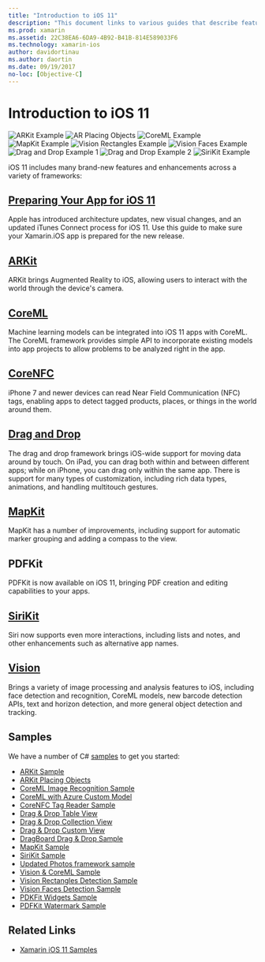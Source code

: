 ```yaml
---
title: "Introduction to iOS 11"
description: "This document links to various guides that describe features of iOS 11, including ARKit, CoreML, MapKit, PDFKit, SiriKit, the Vision framework, and more."
ms.prod: xamarin
ms.assetid: 22C38EA6-6DA9-4B92-B41B-814E589033F6
ms.technology: xamarin-ios
author: davidortinau
ms.author: daortin
ms.date: 09/19/2017
no-loc: [Objective-C]
---
```


# Introduction to iOS 11

![ARKit Example](images/arkit.png) ![AR Placing Objects](images/arkit2.png) ![CoreML Example](images/coreml.png) ![MapKit Example](images/mapkit.png) ![Vision Rectangles Example](images/vision1.png) ![Vision Faces Example](images/vision2.png) ![Drag and Drop Example 1](images/drag-drop.png) ![Drag and Drop Example 2](images/drag-drop2.png) ![SiriKit Example](images/sirikit.png)

iOS 11 includes many brand-new features and enhancements across a variety of frameworks:

## [Preparing Your App for iOS 11](updating-your-app/index.md)

Apple has introduced architecture updates, new visual changes, and an updated iTunes Connect process for iOS 11. Use this guide to make sure your Xamarin.iOS app is prepared for the new release.

## [ARKit](arkit/index.md)

ARKit brings Augmented Reality to iOS, allowing users to interact with the world through the device's camera.

## [CoreML](coreml.md)

Machine learning models can be integrated into iOS 11 apps with CoreML. The CoreML framework provides simple API to incorporate existing models into app projects to allow problems to be analyzed right in the app.

## [CoreNFC](corenfc.md)

iPhone 7 and newer devices can read Near Field Communication (NFC) tags,
enabling apps to detect tagged products, places, or things in the
world around them.

## [Drag and Drop](drag-and-drop.md)

The drag and drop framework brings iOS-wide support for moving data around by touch. On iPad, you can drag both within and between different apps; while on iPhone, you can drag only within the same app. There is support for many types of customization, including rich data types, animations, and handling multitouch gestures.

## [MapKit](mapkit.md)

MapKit has a number of improvements, including support for automatic marker grouping
and adding a compass to the view.

## PDFKit

PDFKit is now available on iOS 11, bringing PDF creation and editing capabilities to your apps.

## [SiriKit](sirikit.md)

Siri now supports even more interactions, including lists and notes, and other enhancements such as alternative app names.

## [Vision](vision.md)

Brings a variety of image processing and analysis features to iOS, including face detection and recognition, CoreML models, new barcode detection APIs, text and horizon detection, and more general object detection and tracking.

## Samples

We have a number of C# [samples](/samples/browse/?products=xamarin&term=Xamarin.iOS%2biOS11) to get you started:

- [ARKit Sample](/samples/xamarin/ios-samples/ios11-arkitsample)
- [ARKit Placing Objects](/samples/xamarin/ios-samples/ios11-arkitplacingobjects)
- [CoreML Image Recognition Sample](/samples/xamarin/ios-samples/ios11-coremlimagerecognition)
- [CoreML with Azure Custom Model](/samples/xamarin/ios-samples/ios11-coremlazuremodel)
- [CoreNFC Tag Reader Sample](/samples/xamarin/ios-samples/ios11-nfctagreader)
- [Drag & Drop Table View](/samples/xamarin/ios-samples/ios11-draganddroptableview)
- [Drag & Drop Collection View](/samples/xamarin/ios-samples/ios11-draganddropcollectionview)
- [Drag & Drop Custom View](/samples/xamarin/ios-samples/ios11-draganddropcustomview)
- [DragBoard Drag & Drop Sample](/samples/xamarin/ios-samples/ios11-draganddropdragboard)
- [MapKit Sample](/samples/xamarin/ios-samples/ios11-mapkitsample)
- [SiriKit Sample](/samples/xamarin/ios-samples/ios11-sirikitsample)
- [Updated Photos framework sample](/samples/xamarin/ios-samples/ios11-samplephotoapp)
- [Vision & CoreML Sample](/samples/xamarin/ios-samples/ios11-coremlvision)
- [Vision Rectangles Detection Sample](/samples/xamarin/ios-samples/ios11-visionrectangles/)
- [Vision Faces Detection Sample](/samples/xamarin/ios-samples/ios11-visionfaces)
- [PDKFit Widgets Sample](/samples/xamarin/ios-samples/ios11-pdfannotationwidgetsadvanced)
- [PDFKit Watermark Sample](/samples/xamarin/ios-samples/ios11-pdfdocumentwatermark)

## Related Links

- [Xamarin iOS 11 Samples](/samples/browse/?products=xamarin&term=Xamarin.iOS%2biOS11)
